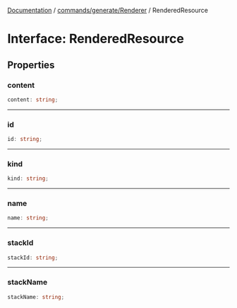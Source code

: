 [Documentation](../../../../index.md) / [commands/generate/Renderer](../index.md) / RenderedResource

# Interface: RenderedResource

## Properties

### content

```ts
content: string;
```

***

### id

```ts
id: string;
```

***

### kind

```ts
kind: string;
```

***

### name

```ts
name: string;
```

***

### stackId

```ts
stackId: string;
```

***

### stackName

```ts
stackName: string;
```
